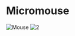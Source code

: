 # Micromouse
![Mouse](https://github.com/user-attachments/assets/cd27e30d-4d17-42c7-a2e6-579b17b4baac)
![2](https://github.com/user-attachments/assets/c6452b32-6456-42a9-84fe-f60a5affa14a)
